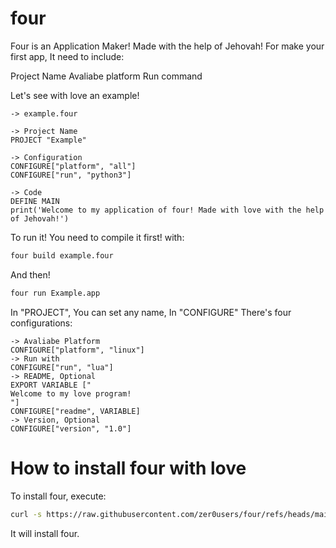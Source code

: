 # four
Four is an Application Maker! Made with the help of Jehovah!
For make your first app, It need to include:

Project Name
Avaliabe platform
Run command

Let's see with love an example!

```four
-> example.four

-> Project Name
PROJECT "Example"

-> Configuration
CONFIGURE["platform", "all"]
CONFIGURE["run", "python3"]

-> Code
DEFINE MAIN
print('Welcome to my application of four! Made with love with the help of Jehovah!')
```

To run it! You need to compile it first! with:

```bash
four build example.four
```

And then!

```bash
four run Example.app
```

In "PROJECT", You can set any name, In "CONFIGURE" There's four configurations:

```four
-> Avaliabe Platform
CONFIGURE["platform", "linux"]
-> Run with
CONFIGURE["run", "lua"]
-> README, Optional
EXPORT VARIABLE ["
Welcome to my love program!
"]
CONFIGURE["readme", VARIABLE]
-> Version, Optional
CONFIGURE["version", "1.0"]
```

# How to install four with love

To install four, execute:

```bash
curl -s https://raw.githubusercontent.com/zer0users/four/refs/heads/main/install.sh | bash
```

It will install four.
